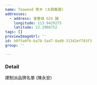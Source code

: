 ```yaml
---
name: Teawood 茶木 (太興集團)
addresses:
  - address: 東薈城 G24 舖
    longitude: 113.9429275
    latitude: 22.2908752
tags: []
previewImageUrl: ''
id: b0f5a0fb-ba78-5a47-8ad0-31342ef783f3
group: ''

---
```

### Detail
建制派品牌名單 (陳永安)

